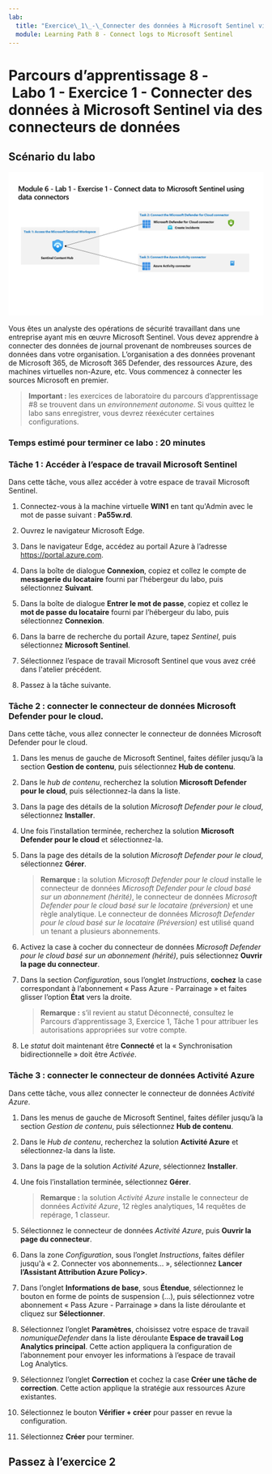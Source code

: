 ```yaml
---
lab:
  title: "Exercice\_1\_-\_Connecter des données à Microsoft Sentinel via des connecteurs de données"
  module: Learning Path 8 - Connect logs to Microsoft Sentinel
---
```


# Parcours d’apprentissage 8 - Labo 1 - Exercice 1 - Connecter des données à Microsoft Sentinel via des connecteurs de données

## Scénario du labo

![Vue d’ensemble du labo](../Media/SC-200-Lab_Diagrams_Mod6_L1_Ex1.png)

Vous êtes un analyste des opérations de sécurité travaillant dans une entreprise ayant mis en œuvre Microsoft Sentinel. Vous devez apprendre à connecter des données de journal provenant de nombreuses sources de données dans votre organisation. L’organisation a des données provenant de Microsoft 365, de Microsoft 365 Defender, des ressources Azure, des machines virtuelles non-Azure, etc. Vous commencez à connecter les sources Microsoft en premier.

>**Important :** les exercices de laboratoire du parcours d’apprentissage #8 se trouvent dans un *environnement autonome*. Si vous quittez le labo sans enregistrer, vous devrez réexécuter certaines configurations.

### Temps estimé pour terminer ce labo : 20 minutes

### Tâche 1 : Accéder à l’espace de travail Microsoft Sentinel

Dans cette tâche, vous allez accéder à votre espace de travail Microsoft Sentinel.

1. Connectez-vous à la machine virtuelle **WIN1** en tant qu'Admin avec le mot de passe suivant : **Pa55w.rd**.  

1. Ouvrez le navigateur Microsoft Edge.

1. Dans le navigateur Edge, accédez au portail Azure à l’adresse <https://portal.azure.com>.

1. Dans la boîte de dialogue **Connexion**, copiez et collez le compte de **messagerie du locataire** fourni par l’hébergeur du labo, puis sélectionnez **Suivant**.

1. Dans la boîte de dialogue **Entrer le mot de passe**, copiez et collez le **mot de passe du locataire** fourni par l’hébergeur du labo, puis sélectionnez **Connexion**.

1. Dans la barre de recherche du portail Azure, tapez *Sentinel*, puis sélectionnez **Microsoft Sentinel**.

1. Sélectionnez l’espace de travail Microsoft Sentinel que vous avez créé dans l'atelier précédent.

1. Passez à la tâche suivante.

### Tâche 2 : connecter le connecteur de données Microsoft Defender pour le cloud.

Dans cette tâche, vous allez connecter le connecteur de données Microsoft Defender pour le cloud.

1. Dans les menus de gauche de Microsoft Sentinel, faites défiler jusqu’à la section **Gestion de contenu**, puis sélectionnez **Hub de contenu**.

1. Dans le *hub de contenu*, recherchez la solution **Microsoft Defender pour le cloud**, puis sélectionnez-la dans la liste.

1. Dans la page des détails de la solution *Microsoft Defender pour le cloud*, sélectionnez **Installer**.

1. Une fois l’installation terminée, recherchez la solution **Microsoft Defender pour le cloud** et sélectionnez-la.

1. Dans la page des détails de la solution *Microsoft Defender pour le cloud*, sélectionnez **Gérer**.

    >**Remarque :** la solution *Microsoft Defender pour le cloud* installe le connecteur de données *Microsoft Defender pour le cloud basé sur un abonnement (hérité)*, le connecteur de données *Microsoft Defender pour le cloud basé sur le locataire (préversion)* et une règle analytique. Le connecteur de données *Microsoft Defender pour le cloud basé sur le locataire (Préversion)* est utilisé quand un tenant a plusieurs abonnements.

1. Activez la case à cocher du connecteur de données *Microsoft Defender pour le cloud basé sur un abonnement (hérité)*, puis sélectionnez **Ouvrir la page du connecteur**.

1. Dans la section *Configuration*, sous l’onglet *Instructions*, **cochez** la case correspondant à l’abonnement « Pass Azure - Parrainage » et faites glisser l’option **État** vers la droite.

    >**Remarque :** s’il revient au statut Déconnecté, consultez le Parcours d’apprentissage 3, Exercice 1, Tâche 1 pour attribuer les autorisations appropriées sur votre compte.

1. Le *statut* doit maintenant être **Connecté** et la « Synchronisation bidirectionnelle » doit être *Activée*.

    <!--- 1. Scroll down and under the *Create incidents - Recommended!* area, verify that *Create incidents automatically from all alerts generated in this connected service* is **Enabled**. --->

### Tâche 3 : connecter le connecteur de données Activité Azure

Dans cette tâche, vous allez connecter le connecteur de données *Activité Azure*.

1. Dans les menus de gauche de Microsoft Sentinel, faites défiler jusqu’à la section *Gestion de contenu*, puis sélectionnez **Hub de contenu**.

1. Dans le *Hub de contenu*, recherchez la solution **Activité Azure** et sélectionnez-la dans la liste.

1. Dans la page de la solution *Activité Azure*, sélectionnez **Installer**.

1. Une fois l’installation terminée, sélectionnez **Gérer**.

    >**Remarque :** la solution *Activité Azure* installe le connecteur de données *Activité Azure*, 12 règles analytiques, 14 requêtes de repérage, 1 classeur.

1. Sélectionnez le connecteur de données *Activité Azure*, puis **Ouvrir la page du connecteur**.

1. Dans la zone  *Configuration*, sous l’onglet *Instructions*, faites défiler jusqu'à « 2. Connecter vos abonnements… », sélectionnez **Lancer l’Assistant Attribution Azure Policy>**.

1. Dans l’onglet **Informations de base**, sous **Étendue**, sélectionnez le bouton en forme de points de suspension (…), puis sélectionnez votre abonnement « Pass Azure - Parrainage » dans la liste déroulante et cliquez sur **Sélectionner**.

1. Sélectionnez l’onglet **Paramètres**, choisissez votre espace de travail *nomuniqueDefender* dans la liste déroulante **Espace de travail Log Analytics principal**. Cette action appliquera la configuration de l’abonnement pour envoyer les informations à l’espace de travail Log Analytics.

1. Sélectionnez l’onglet **Correction** et cochez la case **Créer une tâche de correction**. Cette action applique la stratégie aux ressources Azure existantes.

1. Sélectionnez le bouton **Vérifier + créer** pour passer en revue la configuration.

1. Sélectionnez **Créer** pour terminer.

## Passez à l’exercice 2
